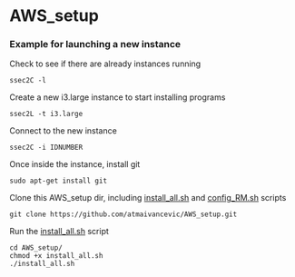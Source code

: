 # AWS_setup

### Example for launching a new instance

Check to see if there are already instances running

```ssec2C -l```

Create a new i3.large instance to start installing programs

```ssec2L -t i3.large```

Connect to the new instance

`ssec2C -i IDNUMBER`

Once inside the instance, install git

`sudo apt-get install git`

Clone this AWS_setup dir, including [install_all.sh](install_all.sh) and [config_RM.sh](config_RM.sh) scripts

`git clone https://github.com/atmaivancevic/AWS_setup.git`

Run the [install_all.sh](install_all.sh) script

```
cd AWS_setup/
chmod +x install_all.sh 
./install_all.sh 
```



